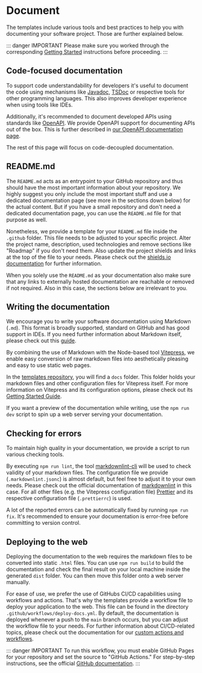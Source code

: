 # Document

The templates include various tools and best practices to help you with documenting your software project.
Those are further explained below.

::: danger IMPORTANT
Please make sure you worked through the corresponding [Getting Started](./getting-started#documentation) instructions before proceeding.
:::

## Code-focused documentation

To support code understandability for developers it's useful to document the code using mechanisms like [Javadoc](https://www.oracle.com/de/technical-resources/articles/java/javadoc-tool.html), [TSDoc](https://tsdoc.org/) or respective tools for other programming languages.
This also improves developer experience when using tools like IDEs.

Additionally, it's recommended to document developed APIs using standards like [OpenAPI](https://www.openapis.org/).
We provide OpenAPI support for documenting APIs out of the box. This is further described in [our OpenAPI documentation page](/cross-cutting-concepts/openapi).

The rest of this page will focus on code-decoupled documentation.

## README.md

The `README.md` acts as an entrypoint to your GitHub repository and thus should have the most important information about your repository.
We highly suggest you only include the most important stuff and use a dedicated documentation page (see more in the sections down below) for the actual content.
But if you have a small repository and don't need a dedicated documentation page, you can use the `README.md` file for that purpose as well.

Nonetheless, we provide a template for your `README.md` file inside the `.github` folder. This file needs to be adjusted to your specific project.
Alter the project name, description, used technologies and remove sections like "Roadmap" if you don't need them. Also update the project shields and links at the top of the file to your needs.
Please check out the [shields.io documentation](https://shields.io/) for further information.

When you solely use the `README.md` as your documentation also make sure that any links to externally hosted documentation are reachable or removed if not required.
Also in this case, the sections below are irrelevant to you.

## Writing the documentation

We encourage you to write your software documentation using Markdown (`.md`). This format is broadly supported, standard on GitHub and has good support in IDEs.
If you need further information about Markdown itself, please check out this [guide](https://www.markdownguide.org/).

By combining the use of Markdown with the Node-based tool [Vitepress](https://vitepress.dev/), we enable easy conversion of raw markdown files into aesthetically pleasing and easy to use static web pages.

In the [templates repository](https://github.com/it-at-m/refarch-templates), you will find a `docs` folder. This folder holds your markdown files and other configuration files for Vitepress itself.
For more information on Vitepress and its configuration options, please check out its [Getting Started Guide](https://vitepress.dev/guide/getting-started).

If you want a preview of the documentation while writing, use the `npm run dev` script to spin up a web server serving your documentation.

## Checking for errors

To maintain high quality in your documentation, we provide a script to run various checking tools.

By executing `npm run lint`, the tool [markdownlint-cli](https://github.com/igorshubovych/markdownlint-cli) will be used to check validity of your markdown files.
The configuration file we provide (`.markdownlint.jsonc`) is almost default, but feel free to adjust it to your own needs. Please check out the official documentation of [markdownlint](https://github.com/DavidAnson/markdownlint#optionsconfig) in this case.
For all other files (e.g. the Vitepress configuration file) [Prettier](https://prettier.io/) and its respective configuration file (`.prettierrc`) is used.

A lot of the reported errors can be automatically fixed by running `npm run fix`.
It's recommended to ensure your documentation is error-free before committing to version control.

## Deploying to the web

Deploying the documentation to the web requires the markdown files to be converted into static `.html` files. You can use `npm run build` to build the documentation and check the final result on your local machine inside the generated `dist` folder.
You can then move this folder onto a web server manually.

For ease of use, we prefer the use of GitHubs CI/CD capabilities using workflows and actions. That's why the templates provide a workflow file to deploy your application to the web. This file can be found in the directory `.github/workflows/deploy-docs.yml`.
By default, the documentation is deployed whenever a push to the `main` branch occurs, but you can adjust the workflow file to your needs.
For further information about CI/CD-related topics, please check out the documentation for our [custom actions and workflows](https://github.com/it-at-m/.github).

::: danger IMPORTANT
To run this workflow, you must enable GitHub Pages for your repository and set the source to "GitHub Actions." For step-by-step instructions, see the official [GitHub documentation](https://docs.github.com/en/pages/getting-started-with-github-pages/configuring-a-publishing-source-for-your-github-pages-site#publishing-with-a-custom-github-actions-workflow).
:::
